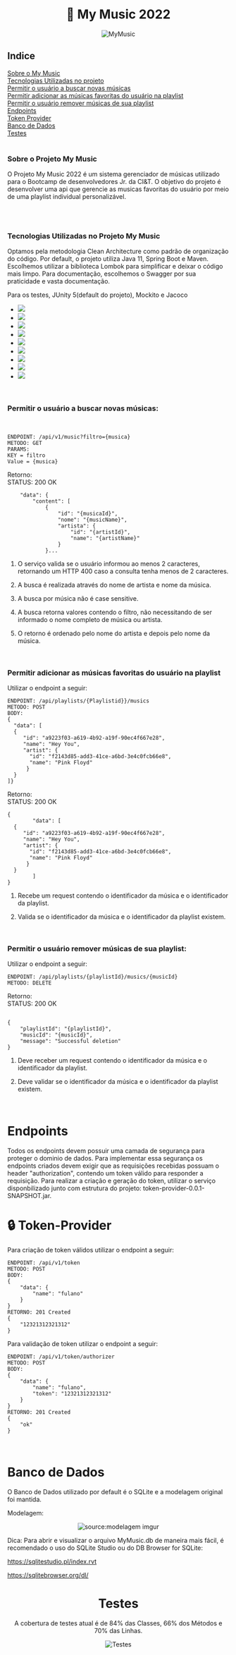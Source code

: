 <div align="center">
<h1> 🎵 My Music 2022 </h1>

![MyMusic](https://github.com/gabrielbillVG/mymusicfiles/blob/main/ezgif.com-gif-maker%20(1)%20(5).gif)
</div>

<h2>Indice</h2>
<a href="#sobre"> Sobre o My Music </a>
<br>
<a href="#tecnologias"> Tecnologias Utilizadas no projeto </a>
<br>
<a href="#buscamusica"> Permitir o usuário a buscar novas músicas </a>
<br>
<a href="#addplaylist"> Permitir adicionar as músicas favoritas do usuário na playlist </a>
<br>
<a href="#removermusica"> Permitir o usuário remover músicas de sua playlist </a>
<br>
<a href="#endpoints"> Endpoints </a>
<br>
<a href="#token"> Token Provider </a>
<br>
<a href="#bancodedados"> Banco de Dados </a>
<br>
<a href="#testes"> Testes </a>
<br>
<br>
<h3 id="sobre"> Sobre o Projeto My Music </h3>
<p id="sobre"> O Projeto My Music 2022 é um sistema gerenciador de músicas utilizado para o Bootcamp de desenvolvedores Jr. da CI&T.
O objetivo do projeto é desenvolver uma api que gerencie as musicas favoritas do usuário por meio de uma playlist individual personalizável.</p>
<br>
<br>
<h3 id="tecnologias"> Tecnologias Utilizadas no Projeto My Music </h3>
<p> Optamos pela metodologia Clean Architecture como padrão de organização do código. Por default, o projeto utiliza Java 11, Spring Boot e Maven. Escolhemos utilizar a biblioteca Lombok para simplificar e deixar o código mais limpo. Para documentação, escolhemos o Swagger por sua praticidade e vasta documentação.</p>
<p> Para os testes, JUnity 5(default do projeto), Mockito e Jacoco </p>


*  <img src="https://img.shields.io/badge/Spring-6DB33F?style=for-the-badge&logo=spring&logoColor=white">
*  <img src="https://img.shields.io/badge/Spring_Boot-F2F4F9?style=for-the-badge&logo=spring-boot">
*  <img src="https://img.shields.io/badge/Swagger-85EA2D?style=for-the-badge&logo=Swagger&logoColor=white">
*  <img src="https://img.shields.io/badge/Junit5-25A162?style=for-the-badge&logo=junit5&logoColor=white">
*  <img src="https://img.shields.io/badge/apache_maven-C71A36?style=for-the-badge&logo=apachemaven&logoColor=white">
*  <img src="https://img.shields.io/badge/IntelliJ_IDEA-000000.svg?style=for-the-badge&logo=intellij-idea&logoColor=white">
*  <img src="https://img.shields.io/badge/Postman-FF6C37?style=for-the-badge&logo=Postman&logoColor=white">
*  <img src="https://img.shields.io/badge/mockito-%20%20?style=for-the-badge&logo=appveyor">
*  <img src="https://img.shields.io/badge/Heroku-430098?style=for-the-badge&logo=heroku&logoColor=white">
<br>

<h3 id="buscamusica">Permitir o usuário a buscar novas músicas:</h3>
<br>

```
ENDPOINT: /api/v1/music?filtro={musica}
METODO: GET
PARAMS: 
KEY = filtro
Value = {musica}
```
Retorno:
<br>STATUS: 200 OK

```{
    "data": {
        "content": [
            {
                "id": "{musicaId}",
                "nome": "{musicName}",
                "artista": {
                    "id": "{artistId}",
                    "name": "{artistName}"
                }
            }...
```


1. O serviço valida se o usuário informou ao menos 2 caracteres, retornando um HTTP 400
   caso a consulta tenha menos de 2 caracteres.

2. A busca é realizada através do nome de artista e nome da música.

3. A busca por música não é case sensitive.

4. A busca retorna valores contendo o filtro, não necessitando de ser informado o nome
   completo de música ou artista.

5. O retorno é ordenado pelo nome do artista e depois pelo nome da música.

<br>

<h3 id="addplaylist"> Permitir adicionar as músicas favoritas do usuário na playlist </h3>
Utilizar o endpoint a seguir:

```
ENDPOINT: /api/playlists/{Playlistid}}/musics
METODO: POST
BODY: 
{
  "data": [
  {
     "id": "a9223f03-a619-4b92-a19f-90ec4f667e28",
     "name": "Hey You",
     "artist": {
       "id": "f2143d85-add3-41ce-a6bd-3e4c0fcb66e8",
       "name": "Pink Floyd" 
      } 
  }
]}
```
Retorno:
<br>STATUS: 200 OK
```
{
        "data": [
  {
     "id": "a9223f03-a619-4b92-a19f-90ec4f667e28",
     "name": "Hey You",
     "artist": {
       "id": "f2143d85-add3-41ce-a6bd-3e4c0fcb66e8",
       "name": "Pink Floyd" 
      } 
  }
        ]
}
```


1. Recebe um request contendo o identificador da música e o identificador da playlist.

2. Valida se o identificador da música e o identificador da playlist existem.
<br>

<h3 id="removermusica"> Permitir o usuário remover músicas de sua playlist:</h3>

Utilizar o endpoint a seguir:

```
ENDPOINT: /api/playlists/{playlistId}/musics/{musicId}
METODO: DELETE

```
Retorno:
<br>STATUS: 200 OK
```

{
    "playlistId": "{playlistId}",
    "musicId": "{musicId}",
    "message": "Successful deletion"
}
```

1. Deve receber um request contendo o identificador da música e o identificador da playlist.


2. Deve validar se o identificador da música e o identificador da playlist existem.

<br>

<h1 id="endpoints"> Endpoints </h1>
<p>Todos os endpoints devem possuir uma camada de segurança para proteger o dominio de dados. Para implementar
essa segurança os endpoints criados devem exigir que as requisições recebidas possuam o header "authorization",
contendo um token válido para responder a requisição. Para realizar a criação e geração do token, utilizar o serviço
disponbilizado junto com estrutura do projeto: token-provider-0.0.1-SNAPSHOT.jar.</p>

<h1 id="token"> 🔒 Token-Provider</h1>

Para criação de token válidos utilizar o endpoint a seguir:

```
ENDPOINT: /api/v1/token
METODO: POST
BODY: 
{ 
    "data": {
        "name": "fulano"
    }
}
RETORNO: 201 Created
{
    "12321312321312"
}
```

Para validação de token utilizar o endpoint a seguir:

```
ENDPOINT: /api/v1/token/authorizer
METODO: POST
BODY: 
{ 
    "data": {
        "name": "fulano",
        "token": "12321312321312"
    }
}
RETORNO: 201 Created
{
    "ok"
}
```

<br>

<h1 id="bancodedados"> Banco de Dados </h1>

O Banco de Dados utilizado por default é o SQLite e a modelagem original foi mantida.

Modelagem:
<div align="center"><img src="https://i.imgur.com/yfMGrur.png" title="source:modelagem imgur" /></div>

Dica:
Para abrir e visualizar o arquivo MyMusic.db de maneira mais
fácil, é recomendado o uso do SQLite Studio ou do DB Browser for SQLite:

https://sqlitestudio.pl/index.rvt

https://sqlitebrowser.org/dl/
<br>
<div align="center">
<h1 id="testes"> Testes </h1>

<p> A cobertura de testes atual é de 84% das Classes, 66% dos Métodos e 70% das Linhas.</p>

![Testes](https://github.com/gabrielbillVG/mymusicfiles/blob/main/mymusiccovertest.png)
    </div>
